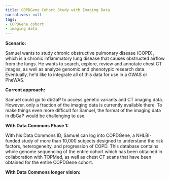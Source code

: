 ```yaml
---
title: COPDGene Cohort Study with Imaging Data
narratives: null
tags:
- COPDGene cohort
- imaging data
---
```

**Scenario:**

Samuel wants to study chronic obstructive pulmonary disease (COPD), which is a chronic inflammatory lung disease that causes obstructed airflow from the lungs. He wants to search, explore, review and annotate chest CT images, as well as analyze genomic and phenotypic research data. Eventually, he'd like to integrate all of this data for use in a GWAS or PheWAS.

**Current approach:**

Samuel could go to dbGaP to access genetic variants and CT imaging data. However, only a fraction of the imaging data is currently available there. To make things even more difficult for Samuel, the format of the imaging data in dbGaP would be challenging to use.

**With Data Commons Phase 1:**

With his Data Commons ID, Samuel can log into COPDGene, a NHLBI-funded study of more than 10,000 subjects designed to understand the risk factors, heterogeneity, and progression of COPD. This database contains whole genome sequencing of the entire cohort which has been obtained in collaboration with TOPMed, as well as chest CT scans that have been obtained for the entire COPDGene cohort.

**With Data Commons longer vision:**

